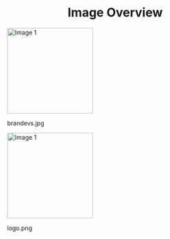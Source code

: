 <h1 style ="text-align: center;"> Image Overview </h1>
<div>
<div>
<img src="https://media.evkx.net/multimedia/models/renault/brandevs_xst.jpg" alt="Image 1" style="width: 200px;">
<p>brandevs.jpg</p>
</div>
<div>
<img src="https://media.evkx.net/multimedia/models/renault/logo_xst.png" alt="Image 1" style="width: 200px;">
<p>logo.png</p>
</div>
</div>

